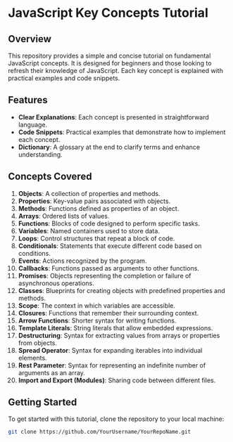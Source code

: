 # JavaScript Key Concepts Tutorial

## Overview

This repository provides a simple and concise tutorial on fundamental JavaScript concepts. It is designed for beginners and those looking to refresh their knowledge of JavaScript. Each key concept is explained with practical examples and code snippets.

## Features

- **Clear Explanations**: Each concept is presented in straightforward language.
- **Code Snippets**: Practical examples that demonstrate how to implement each concept.
- **Dictionary**: A glossary at the end to clarify terms and enhance understanding.

## Concepts Covered

1. **Objects**: A collection of properties and methods.
2. **Properties**: Key-value pairs associated with objects.
3. **Methods**: Functions defined as properties of an object.
4. **Arrays**: Ordered lists of values.
5. **Functions**: Blocks of code designed to perform specific tasks.
6. **Variables**: Named containers used to store data.
7. **Loops**: Control structures that repeat a block of code.
8. **Conditionals**: Statements that execute different code based on conditions.
9. **Events**: Actions recognized by the program.
10. **Callbacks**: Functions passed as arguments to other functions.
11. **Promises**: Objects representing the completion or failure of asynchronous operations.
12. **Classes**: Blueprints for creating objects with predefined properties and methods.
13. **Scope**: The context in which variables are accessible.
14. **Closures**: Functions that remember their surrounding context.
15. **Arrow Functions**: Shorter syntax for writing functions.
16. **Template Literals**: String literals that allow embedded expressions.
17. **Destructuring**: Syntax for extracting values from arrays or properties from objects.
18. **Spread Operator**: Syntax for expanding iterables into individual elements.
19. **Rest Parameter**: Syntax for representing an indefinite number of arguments as an array.
20. **Import and Export (Modules)**: Sharing code between different files.

## Getting Started

To get started with this tutorial, clone the repository to your local machine:

```bash
git clone https://github.com/YourUsername/YourRepoName.git
